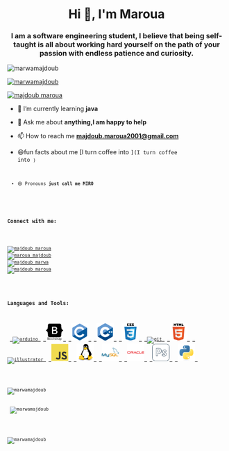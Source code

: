 <h1 align="center">Hi 👋, I'm Maroua</h1>
<h3 align="center">I am a software engineering student, I believe that being self-taught is all about working hard yourself on the path of your passion with endless patience and curiosity.</h3>

<p align="left"> <img src="https://komarev.com/ghpvc/?username=marwamajdoub&label=Profile%20views&color=0e75b6&style=flat" alt="marwamajdoub" /> </p>

<p align="left"> <a href="https://github.com/ryo-ma/github-profile-trophy"><img src="https://github-profile-trophy.vercel.app/?username=marwamajdoub" alt="marwamajdoub" /></a> </p>

<p align="left"> <a href="https://twitter.com/majdoub maroua" target="blank"><img src="https://img.shields.io/twitter/follow/majdoub maroua?logo=twitter&style=for-the-badge" alt="majdoub maroua" /></a> </p>

- 🌱 I’m currently learning **java**

- 💬 Ask me about **anything,I am happy to help**

- 📫 How to reach me **majdoub.maroua2001@gmail.com**

- 😄fun facts about me [I turn coffee into <code>](I turn coffee into <code>)

- 😄 Pronouns **just call me MIRO**

<h3 align="left">Connect with me:</h3>
<p align="left">
<a href="https://twitter.com/majdoub maroua" target="blank"><img align="center" src="https://raw.githubusercontent.com/rahuldkjain/github-profile-readme-generator/master/src/images/icons/Social/twitter.svg" alt="majdoub maroua" height="30" width="40" /></a>
<a href="https://linkedin.com/in/maroua majdoub" target="blank"><img align="center" src="https://raw.githubusercontent.com/rahuldkjain/github-profile-readme-generator/master/src/images/icons/Social/linked-in-alt.svg" alt="maroua majdoub" height="30" width="40" /></a>
<a href="https://fb.com/majdoub marwa" target="blank"><img align="center" src="https://raw.githubusercontent.com/rahuldkjain/github-profile-readme-generator/master/src/images/icons/Social/facebook.svg" alt="majdoub marwa" height="30" width="40" /></a>
<a href="https://instagram.com/majdoub maroua" target="blank"><img align="center" src="https://raw.githubusercontent.com/rahuldkjain/github-profile-readme-generator/master/src/images/icons/Social/instagram.svg" alt="majdoub maroua" height="30" width="40" /></a>
</p>

<h3 align="left">Languages and Tools:</h3>
<p align="left"> <a href="https://www.arduino.cc/" target="_blank" rel="noreferrer"> <img src="https://cdn.worldvectorlogo.com/logos/arduino-1.svg" alt="arduino" width="40" height="40"/> </a> <a href="https://getbootstrap.com" target="_blank" rel="noreferrer"> <img src="https://raw.githubusercontent.com/devicons/devicon/master/icons/bootstrap/bootstrap-plain-wordmark.svg" alt="bootstrap" width="40" height="40"/> </a> <a href="https://www.cprogramming.com/" target="_blank" rel="noreferrer"> <img src="https://raw.githubusercontent.com/devicons/devicon/master/icons/c/c-original.svg" alt="c" width="40" height="40"/> </a> <a href="https://www.w3schools.com/cpp/" target="_blank" rel="noreferrer"> <img src="https://raw.githubusercontent.com/devicons/devicon/master/icons/cplusplus/cplusplus-original.svg" alt="cplusplus" width="40" height="40"/> </a> <a href="https://www.w3schools.com/css/" target="_blank" rel="noreferrer"> <img src="https://raw.githubusercontent.com/devicons/devicon/master/icons/css3/css3-original-wordmark.svg" alt="css3" width="40" height="40"/> </a> <a href="https://git-scm.com/" target="_blank" rel="noreferrer"> <img src="https://www.vectorlogo.zone/logos/git-scm/git-scm-icon.svg" alt="git" width="40" height="40"/> </a> <a href="https://www.w3.org/html/" target="_blank" rel="noreferrer"> <img src="https://raw.githubusercontent.com/devicons/devicon/master/icons/html5/html5-original-wordmark.svg" alt="html5" width="40" height="40"/> </a> <a href="https://www.adobe.com/in/products/illustrator.html" target="_blank" rel="noreferrer"> <img src="https://www.vectorlogo.zone/logos/adobe_illustrator/adobe_illustrator-icon.svg" alt="illustrator" width="40" height="40"/> </a> <a href="https://developer.mozilla.org/en-US/docs/Web/JavaScript" target="_blank" rel="noreferrer"> <img src="https://raw.githubusercontent.com/devicons/devicon/master/icons/javascript/javascript-original.svg" alt="javascript" width="40" height="40"/> </a> <a href="https://www.linux.org/" target="_blank" rel="noreferrer"> <img src="https://raw.githubusercontent.com/devicons/devicon/master/icons/linux/linux-original.svg" alt="linux" width="40" height="40"/> </a> <a href="https://www.mysql.com/" target="_blank" rel="noreferrer"> <img src="https://raw.githubusercontent.com/devicons/devicon/master/icons/mysql/mysql-original-wordmark.svg" alt="mysql" width="40" height="40"/> </a> <a href="https://www.oracle.com/" target="_blank" rel="noreferrer"> <img src="https://raw.githubusercontent.com/devicons/devicon/master/icons/oracle/oracle-original.svg" alt="oracle" width="40" height="40"/> </a> <a href="https://www.photoshop.com/en" target="_blank" rel="noreferrer"> <img src="https://raw.githubusercontent.com/devicons/devicon/master/icons/photoshop/photoshop-line.svg" alt="photoshop" width="40" height="40"/> </a> <a href="https://www.python.org" target="_blank" rel="noreferrer"> <img src="https://raw.githubusercontent.com/devicons/devicon/master/icons/python/python-original.svg" alt="python" width="40" height="40"/> </a> </p>

<p><img align="left" src="https://github-readme-stats.vercel.app/api/top-langs?username=marwamajdoub&show_icons=true&locale=en&layout=compact" alt="marwamajdoub" /></p>

<p>&nbsp;<img align="center" src="https://github-readme-stats.vercel.app/api?username=marwamajdoub&show_icons=true&locale=en" alt="marwamajdoub" /></p>

<p><img align="center" src="https://github-readme-streak-stats.herokuapp.com/?user=marwamajdoub&" alt="marwamajdoub" /></p>

